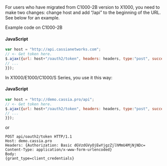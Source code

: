 For users who have migrated from C1000-2B version to X1000, you need to make two
changes: change host and add “/api” to the beginning of the URL. See below for an example.

Example code on C1000-2B
#### JavaScript
```javascript
var host = "http://api.cassianetworks.com";
// <- Get token here.
$.ajax({url: host+"/oauth2/token", headers: headers, type:"post", success: function(data){
// ...
}});
```

In X1000/E1000/C1000/S Series, you use it this way:
#### JavaScript
```javascript
var host = "http://demo.cassia.pro/api";
// <- Get token here.
$.ajax({url: host+"/oauth2/token", headers: headers, type:"post", success: function(data){
// ...
}});
```

or

```
POST api/oauth2/token HTTP/1.1
Host: demo.cassia.pro
Headers: {Authorization: Basic dGVzdGVyOjEwYjgzZjlhMmU4MjNjNDc=
Content-Type: application/x-www-form-urlencoded}
Body:
{grant_type=client_credentials}
```